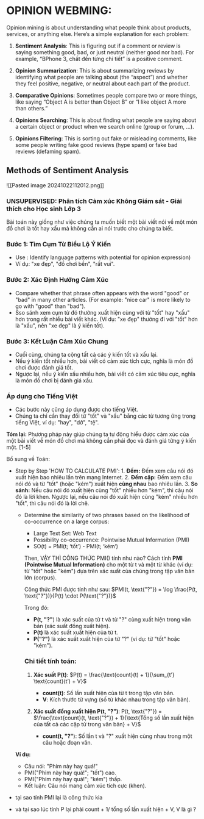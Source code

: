 # OPINION WEBMING: 
Opinion mining is about understanding what people think about products, services, or anything else. Here’s a simple explanation for each problem:

1. **Sentiment Analysis**: This is figuring out if a comment or review is saying something good, bad, or just neutral (neither good nor bad). For example, “BPhone 3, chất đến từng chi tiết” is a positive comment.

2. **Opinion Summarization**: This is about summarizing reviews by identifying what people are talking about (the “aspect”) and whether they feel positive, negative, or neutral about each part of the product.

3. **Comparative Opinions**: Sometimes people compare two or more things, like saying “Object A is better than Object B” or “I like object A more than others.”

4. **Opinions Searching**: This is about finding what people are saying about a certain object or product when we search online (group or forum, ...).

5. **Opinions Filtering**: This is sorting out fake or misleading comments, like some people writing fake good reviews (hype spam) or fake bad reviews (defaming spam).

## Methods of Sentiment Analysis 
![[Pasted image 20241022112012.png]]

 ### UNSUPERVISED:  Phân tích Cảm xúc Không Giám sát - Giải thích cho Học sinh Lớp 3

Bài toán này giống như việc chúng ta muốn biết một bài viết nói về một món đồ chơi là tốt hay xấu mà không cần ai nói trước cho chúng ta biết.

### Bước 1: Tìm Cụm Từ Biểu Lộ Ý Kiến
- Use : Identify language patterns with potential for opinion expression) 
- Ví dụ: "xe đẹp", "đồ chơi bền", "rất vui".

### Bước 2: Xác Định Hướng Cảm Xúc

-  Compare whether that phrase often appears with the word "good" or "bad" in many other articles. (For example: "nice car" is more likely to go with "good" than "bad"). 
- Sso sánh xem cụm từ đó thường xuất hiện cùng với từ "tốt" hay "xấu" hơn trong rất nhiều bài viết khác. (Ví dụ: "xe đẹp" thường đi với "tốt" hơn là "xấu", nên "xe đẹp" là ý kiến ​​tốt).

### Bước 3: Kết Luận Cảm Xúc Chung

- Cuối cùng, chúng ta cộng tất cả các ý kiến ​​tốt và xấu lại.
- Nếu ý kiến ​​tốt nhiều hơn, bài viết có cảm xúc tích cực, nghĩa là món đồ chơi được đánh giá tốt.
- Ngược lại, nếu ý kiến ​​xấu nhiều hơn, bài viết có ​​cảm xúc tiêu cực, nghĩa là món đồ chơi bị đánh giá xấu.

### Áp dụng cho Tiếng Việt

- Các bước này cũng áp dụng được cho tiếng Việt.
- Chúng ta chỉ cần thay đổi từ "tốt" và "xấu" bằng các từ tương ứng trong tiếng Việt, ví dụ: "hay", "dở", "tệ".

**Tóm lại:** Phương pháp này giúp chúng ta tự động hiểu được cảm xúc của một bài viết về món đồ chơi mà không cần phải đọc và đánh giá từng ý kiến ​​một. [1-5]


Bổ sung về Toán: 
- Step by Step 'HOW TO CALCULATE PMI':
		1. **Đếm:** Đếm xem câu nói đó xuất hiện bao nhiêu lần trên mạng Internet.
		2. **Đếm cặp:** Đếm xem câu nói đó và từ "tốt" (hoặc "kém") xuất hiện **cùng nhau** bao nhiêu lần.
		3. **So sánh:** Nếu câu nói đó xuất hiện cùng "tốt" nhiều hơn "kém", thì câu nói đó là lời khen. Ngược lại, nếu câu nói đó xuất hiện cùng "kém" nhiều hơn "tốt", thì câu nói đó là lời chê.
	- Determine the similarity of two phrases based on the likelihood of co-occurrence on a large corpus: 
		- Large Text Set: Web Text
		- Possibility co-occurrence: Pointwise Mutual Information (PMI)
		- SO(t) = PMI(t; ‘tốt’) - PMI(t; ‘kém’)
	

		Then, VẬY THÌ CÔNG THỨC PMI() tính như nào? 
		Cách tính **PMI (Pointwise Mutual Information)** cho một từ t và một từ khác (ví dụ: từ "tốt" hoặc "kém") dựa trên xác suất của chúng trong tập văn bản lớn (corpus).

		Công thức PMI được tính như sau:
		$PMI(t, \text{"?"}) = \log \frac{P(t, \text{"?"})}{P(t) \cdot P(\text{"?"})}$

		Trong đó:
		- **P(t, "?"**) là xác suất của từ t và từ "?" cùng xuất hiện trong văn bản (xác suất đồng xuất hiện).
		- **P(t)** là xác suất xuất hiện của từ t.
		- **P("?")** là xác suất xuất hiện của từ "?" (ví dụ: từ "tốt" hoặc "kém").
		
		### Chi tiết tính toán:
		
		1. **Xác suất P(t)**:
		   $P(t) = \frac{\text{count}(t) + 1}{\sum_{t’} \text{count}(t’) + V}$
		   - **count(t)**: Số lần xuất hiện của từ t trong tập văn bản.
		   - **V**: Kích thước từ vựng (số từ khác nhau trong tập văn bản).
		
		2. **Xác suất đồng xuất hiện P(t, "?")**:
		  P(t, \text{"?"}) = $\frac{\text{count}(t, \text{"?"}) + 1}{\text{Tổng số lần xuất hiện của tất cả các cặp từ trong văn bản} + V}$
		   - **count(t, "?"**): Số lần t và "?" xuất hiện cùng nhau trong một câu hoặc đoạn văn.

	**Ví dụ:**
	- Câu nói: "Phim này hay quá!"
	- PMI("Phim này hay quá!"; "tốt") cao.
	- PMI("Phim này hay quá!"; "kém") thấp.
	- Kết luận: Câu nói mang cảm xúc tích cực (khen).
- tại sao tính PMI lại là công thức kia 
- và tại sao lúc tính P lại phải count + 1/ tổng số lần xuất hiện + V, V là gì ? 